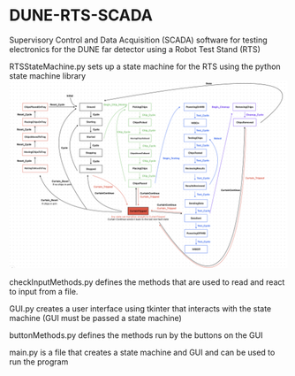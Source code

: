 # DUNE-RTS-SCADA
Supervisory Control and Data Acquisition (SCADA) software for testing electronics for the DUNE far detector using a Robot Test Stand (RTS)


RTSStateMachine.py sets up a state machine for the RTS using the python state machine library
![alt text](RTSStateMachineGraphic.png)

checkInputMethods.py defines the methods that are used to read and react to input from a file.

GUI.py creates a user interface using tkinter that interacts with the state machine (GUI must be passed a state machine)

buttonMethods.py defines the methods run by the buttons on the GUI

main.py is a file that creates a state machine and GUI and can be used to run the program